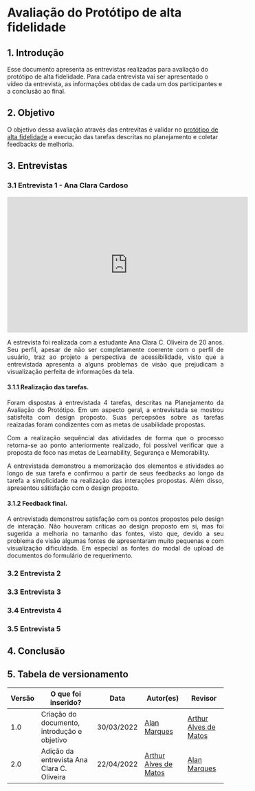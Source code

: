 # Avaliação do Protótipo de alta fidelidade

## 1. Introdução
  Esse documento apresenta as entrevistas realizadas para avaliação do protótipo de alta fidelidade. Para cada entrevista vai ser apresentado o vídeo da entrevista, as informações obtidas de cada um dos participantes e a conclusão ao final.
## 2. Objetivo
  O objetivo dessa avaliação através das entrevitas é validar no <a href="https://interacao-humano-computador.github.io/2021.2-PrefeituraMunicipalItabuna/#/./design-avaliacao-desenvolvimento/nivel-3/prototipo-alta">protótipo de alta fidelidade</a> a execução das tarefas descritas no planejamento e coletar feedbacks de melhoria.

## 3. Entrevistas

### 3.1 Entrevista 1 - Ana Clara Cardoso

<iframe width="560" height="315" src="https://www.youtube.com/embed/mQejcTHbpT0" title="YouTube video player" frameborder="0" allow="accelerometer; autoplay; clipboard-write; encrypted-media; gyroscope; picture-in-picture" allowfullscreen></iframe>

<p align='justify'>
  A estrevista foi realizada com a estudante Ana Clara C. Oliveira de 20 anos. Seu perfil, apesar de não ser completamente coerente com o perfil de usuário, traz ao projeto a perspectiva de acessibilidade, visto que a entrevistada apresenta a alguns problemas de visão que prejudicam a visualização perfeita de informações da tela.
</p>

#### 3.1.1 Realização das tarefas.
<p align='justify'>
  Foram dispostas à entrevistada 4 tarefas, descritas na Planejamento da Avaliação do Protótipo. Em um aspecto geral, a entrevistada se mostrou satisfeita com design proposto. Suas percepsões sobre as tarefas reaizadas foram condizentes com as metas de usabilidade propostas.
</p>
<p align='justify'>
  Com a realização sequêncial das atividades de forma que o processo retorna-se ao ponto anteriormente realizado, foi possível verificar que a proposta de foco nas metas de Learnability, Segurança e Memorability.
</p>
<p align='justify'>
  A entrevistada demonstrou a memorização dos elementos e atividades ao longo de sua tarefa e confirmou a partir de seus feedbacks ao longo da tarefa a simplicidade na realização das interações propostas. Além disso, apresentou sátisfação com o design proposto.
</p>

#### 3.1.2 Feedback final.
<p align='justify'>
  A entrevistada demonstrou satisfação com os pontos propostos pelo design de interação. Não houveram críticas ao design proposto em si, mas foi sugerida a melhoria no tamanho das fontes, visto que, devido a seu problema de visão algumas fontes de apresentaram muito pequenas e com visualização dificuldada. Em especial as fontes do modal de upload de documentos do formulário de requerimento.
</p>

### 3.2 Entrevista 2
### 3.3 Entrevista 3
### 3.4 Entrevista 4
### 3.5 Entrevista 5

## 4. Conclusão

## 5. Tabela de versionamento
Versão |  O que foi inserido? | Data | Autor(es)| Revisor
---- |----- | ---- | ---- | ----
1.0 | Criação do documento, introdução e objetivo |30/03/2022| [Alan Marques](https://github.com/alan-ms) | [Arthur Alves de Matos](https://github.com/Arthur-Gaudium)
2.0 | Adição da entrevista Ana Clara C. Oliveira |22/04/2022| [Arthur Alves de Matos](https://github.com/Arthur-Gaudium) | [Alan Marques](https://github.com/alan-ms)